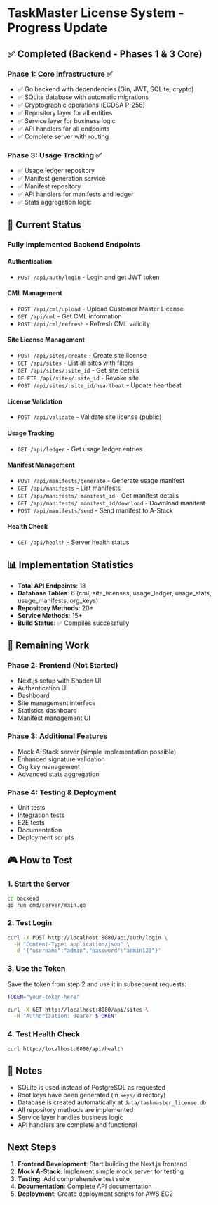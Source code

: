 # TaskMaster License System - Progress Update

## ✅ Completed (Backend - Phases 1 & 3 Core)

### Phase 1: Core Infrastructure ✅
- ✅ Go backend with dependencies (Gin, JWT, SQLite, crypto)
- ✅ SQLite database with automatic migrations
- ✅ Cryptographic operations (ECDSA P-256)
- ✅ Repository layer for all entities
- ✅ Service layer for business logic
- ✅ API handlers for all endpoints
- ✅ Complete server with routing

### Phase 3: Usage Tracking ✅
- ✅ Usage ledger repository
- ✅ Manifest generation service
- ✅ Manifest repository
- ✅ API handlers for manifests and ledger
- ✅ Stats aggregation logic

## 🎯 Current Status

### Fully Implemented Backend Endpoints

#### Authentication
- `POST /api/auth/login` - Login and get JWT token

#### CML Management
- `POST /api/cml/upload` - Upload Customer Master License
- `GET /api/cml` - Get CML information
- `POST /api/cml/refresh` - Refresh CML validity

#### Site License Management
- `POST /api/sites/create` - Create site license
- `GET /api/sites` - List all sites with filters
- `GET /api/sites/:site_id` - Get site details
- `DELETE /api/sites/:site_id` - Revoke site
- `POST /api/sites/:site_id/heartbeat` - Update heartbeat

#### License Validation
- `POST /api/validate` - Validate site license (public)

#### Usage Tracking
- `GET /api/ledger` - Get usage ledger entries

#### Manifest Management
- `POST /api/manifests/generate` - Generate usage manifest
- `GET /api/manifests` - List manifests
- `GET /api/manifests/:manifest_id` - Get manifest details
- `GET /api/manifests/:manifest_id/download` - Download manifest
- `POST /api/manifests/send` - Send manifest to A-Stack

#### Health Check
- `GET /api/health` - Server health status

## 📊 Implementation Statistics

- **Total API Endpoints**: 18
- **Database Tables**: 6 (cml, site_licenses, usage_ledger, usage_stats, usage_manifests, org_keys)
- **Repository Methods**: 20+
- **Service Methods**: 15+
- **Build Status**: ✅ Compiles successfully

## 🚧 Remaining Work

### Phase 2: Frontend (Not Started)
- Next.js setup with Shadcn UI
- Authentication UI
- Dashboard
- Site management interface
- Statistics dashboard
- Manifest management UI

### Phase 3: Additional Features
- Mock A-Stack server (simple implementation possible)
- Enhanced signature validation
- Org key management
- Advanced stats aggregation

### Phase 4: Testing & Deployment
- Unit tests
- Integration tests
- E2E tests
- Documentation
- Deployment scripts

## 🎮 How to Test

### 1. Start the Server
```bash
cd backend
go run cmd/server/main.go
```

### 2. Test Login
```bash
curl -X POST http://localhost:8080/api/auth/login \
  -H "Content-Type: application/json" \
  -d '{"username":"admin","password":"admin123"}'
```

### 3. Use the Token
Save the token from step 2 and use it in subsequent requests:
```bash
TOKEN="your-token-here"

curl -X GET http://localhost:8080/api/sites \
  -H "Authorization: Bearer $TOKEN"
```

### 4. Test Health Check
```bash
curl http://localhost:8080/api/health
```

## 📝 Notes

- SQLite is used instead of PostgreSQL as requested
- Root keys have been generated (in `keys/` directory)
- Database is created automatically at `data/taskmaster_license.db`
- All repository methods are implemented
- Service layer handles business logic
- API handlers are complete and functional

## Next Steps

1. **Frontend Development**: Start building the Next.js frontend
2. **Mock A-Stack**: Implement simple mock server for testing
3. **Testing**: Add comprehensive test suite
4. **Documentation**: Complete API documentation
5. **Deployment**: Create deployment scripts for AWS EC2

